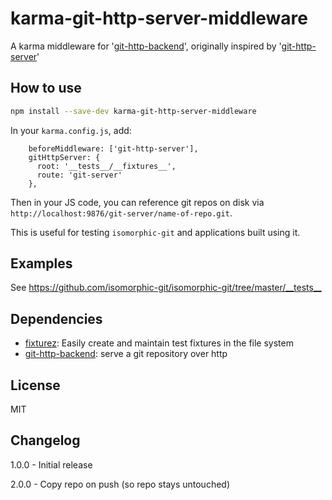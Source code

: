 # karma-git-http-server-middleware 

A karma middleware for '[git-http-backend](https://github.com/substack/git-http-backend)',
originally inspired by '[git-http-server](https://github.com/bahamas10/node-git-http-server)'

## How to use

```sh
npm install --save-dev karma-git-http-server-middleware
```

In your `karma.config.js`, add:

```
    beforeMiddleware: ['git-http-server'],
    gitHttpServer: {
      root: '__tests__/__fixtures__',
      route: 'git-server'
    },
```

Then in your JS code, you can reference git repos on disk via `http://localhost:9876/git-server/name-of-repo.git`.

This is useful for testing `isomorphic-git` and applications built using it.

## Examples

See <https://github.com/isomorphic-git/isomorphic-git/tree/master/__tests__>

## Dependencies

- [fixturez](https://github.com/thejameskyle/fixturez): Easily create and maintain test fixtures in the file system
- [git-http-backend](https://github.com/substack/git-http-backend): serve a git repository over http

## License

MIT

## Changelog

1.0.0 - Initial release

2.0.0 - Copy repo on push (so repo stays untouched)
